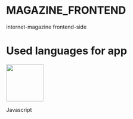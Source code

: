 # MAGAZINE_FRONTEND
internet-magazine frontend-side

# Used languages for app
<img src="[https://www.flaticon.com/free-icon/js_5968292](https://www.flaticon.com/free-icon/js_5968292?related_id=5968292&origin=search)https://www.flaticon.com/free-icon/js_5968292?related_id=5968292&origin=search" style="width: 100px"/> <p>Javascript</p>
